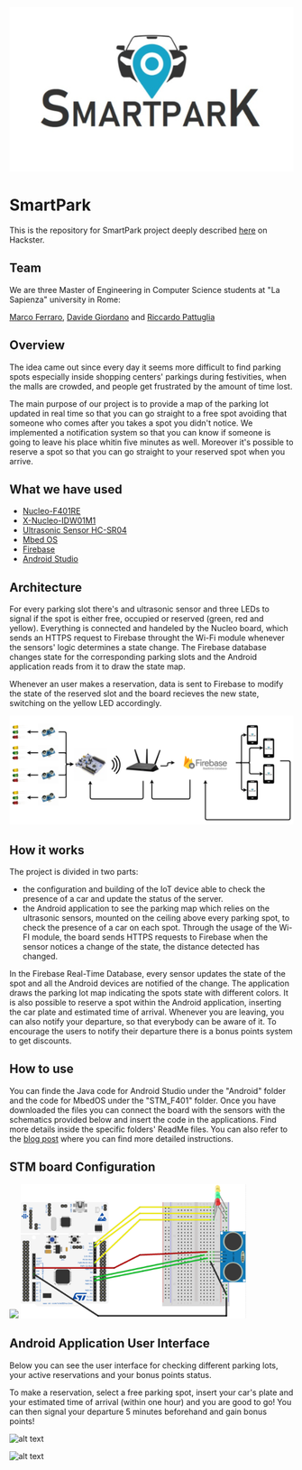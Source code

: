 <p align="center">
<img src="imgs/SmartparkLogo.PNG">
</p>

# SmartPark

This is the repository for SmartPark project deeply described [here](https://www.hackster.io/Marco_Ferraro/smart-park-3d3c49) on Hackster.

## Team
We are three Master of Engineering in Computer Science students at "La Sapienza" university in Rome:

[Marco Ferraro](https://www.linkedin.com/in/marco-ferraro-86aa53182/), [Davide Giordano](https://www.linkedin.com/in/davide-giordano/) and [Riccardo Pattuglia](https://www.linkedin.com/in/riccardo-pattuglia-3a09ab182/)

## Overview
The idea came out since every day it seems more difficult to find parking spots especially inside shopping centers' parkings during festivities, when the malls are crowded, and people get frustrated by the amount of time lost.

The main purpose of our project is to provide a map of the parking lot updated in real time so that you can go straight to a free spot avoiding that someone who comes after you takes a spot you didn't notice. We implemented a notification system so that you can know if someone is going to leave his place whitin five minutes as well.
Moreover it's possible to reserve a spot so that you can go straight to your reserved spot when you arrive.

## What we have used
 - [Nucleo-F401RE](https://os.mbed.com/platforms/ST-Nucleo-F401RE/)
 - [X-Nucleo-IDW01M1](https://www.st.com/content/st_com/en/products/ecosystems/stm32-open-development-environment/stm32-nucleo-expansion-boards/stm32-ode-connect-hw/x-nucleo-idw01m1.html)
 - [Ultrasonic Sensor HC-SR04](https://cdn.sparkfun.com/datasheets/Sensors/Proximity/HCSR04.pdf)
 - [Mbed OS](https://www.mbed.com/en/platform/mbed-os/)
 - [Firebase](https://firebase.google.com)
 - [Android Studio](https://developer.android.com/studio/)
 
 ## Architecture ##
 
For every parking slot there's and ultrasonic sensor and three LEDs to signal if the spot is either free, occupied or reserved (green, red and yellow). Everything is connected and handeled by the Nucleo board, which sends an HTTPS request to Firebase throught the Wi-Fi module whenever the sensors' logic determines a state change. The Firebase database changes state for the corresponding parking slots and the Android application reads from it to draw the state map.

Whenever an user makes a reservation, data is sent to Firebase to modify the state of the reserved slot and the board recieves the new state, switching on the yellow LED accordingly.

<img src="imgs/Arch.PNG">
 
 ## How it works
The project is divided in two parts: 
- the configuration and building of the IoT device able to check the presence of a car and update the status of the server.
- the Android application to see the parking map which relies on the ultrasonic sensors, mounted on the ceiling above every parking spot, to check the presence of a car on each spot.
Through the usage of the Wi-FI module, the board sends HTTPS requests to Firebase when the sensor notices a change of the state, the distance detected has changed.

In the Firebase Real-Time Database, every sensor updates the state of the spot and all the Android devices are notified of the change.
The application draws the parking lot map indicating the spots state with different colors.
It is also possible to reserve a spot within the Android application, inserting the car plate and estimated time of arrival.
Whenever you are leaving, you can also notify your departure, so that everybody can be aware of it.
To encourage the users to notify their departure there is a bonus points system to get discounts.


## How to use
You can finde the Java code for Android Studio under the "Android" folder and the code for MbedOS under the "STM_F401" folder.
Once you have downloaded the files you can connect the board with the sensors with the schematics provided below and insert the code in the applications.
Find more details inside the specific folders' ReadMe files.
You can also refer to the [blog post](https://www.hackster.io/Marco_Ferraro/smart-park-3d3c49) where you can find more detailed instructions. 

####
## STM board Configuration ##
<img src="https://i.postimg.cc/8c5X1mD8/photo-2019-06-07-19-35-44.jpg" width="280" > 
<img src="imgs/Schematic.PNG" width= "400">

## Android Application User Interface


Below you can see the user interface for checking different parking lots, your active reservations and your bonus points status.

To make a reservation, select a free parking spot, insert your car's plate and your estimated time of arrival (within one hour) and you are good to go! You can then signal your departure 5 minutes beforehand and gain bonus points!

![alt text](https://hackster.imgix.net/uploads/attachments/917811/image_GlNTAMlghy.png)

![alt text](https://hackster.imgix.net/uploads/attachments/917814/image_o9IqSfd1NE.png)

